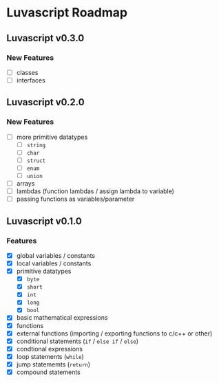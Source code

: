 # Luvascript Roadmap

## Luvascript v0.3.0

### New Features

- [ ] classes
- [ ] interfaces

## Luvascript v0.2.0

### New Features

- [ ] more primitive datatypes
	- [ ] `string`
	- [ ] `char`
	- [ ] `struct`
	- [ ] `enum`
	- [ ] `union`
- [ ] arrays
- [ ] lambdas (function lambdas / assign lambda to variable)
- [ ] passing functions as variables/parameter

## Luvascript v0.1.0

### Features
- [x] global variables / constants
- [x] local variables / constants
- [x] primitive datatypes
	- [x] `byte`
	- [x] `short`
	- [x] `int`
	- [x] `long`
	- [x] `bool`
- [x] basic mathematical expressions
- [x] functions
- [x] external functions (importing / exporting functions to c/c++ or other)
- [x] conditional statements (`if` / `else if` / `else`)
- [x] condtional expressions
- [x] loop statements (`while`)
- [x] jump statememts (`return`)
- [x] compound statements